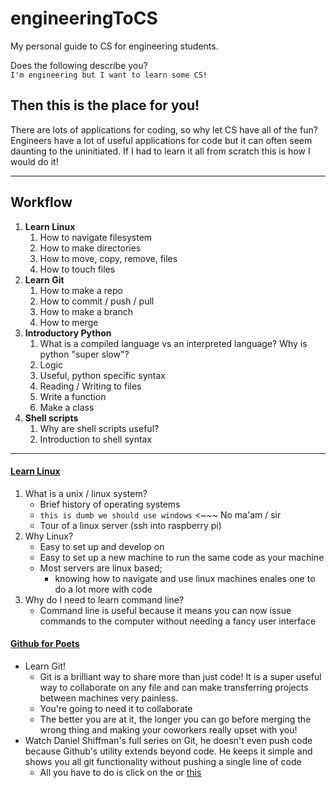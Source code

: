 # engineeringToCS
My personal guide to CS for engineering students.


Does the following describe you?   
`I'm engineering but I want to learn some CS!`
## Then this is the place for you!

There are lots of applications for coding, so why let CS have all of the fun? Engineers have a lot of useful applications for code but it can often seem daunting to the uninitiated. If I had to learn it all from scratch this is how I would do it!

---
## Workflow
1. **Learn Linux**
   1. How to navigate filesystem
   2. How to make directories
   3. How to move, copy, remove, files
   4. How to touch files   
2. **Learn Git**
   1. How to make a repo
   2. How to commit / push / pull
   3. How to make a branch
   4. How to merge   
3. **Introductory Python**   
   1. What is a compiled language vs an interpreted language? Why is python "super slow"?
   2. Logic
   3. Useful, python specific syntax
   4. Reading / Writing to files
   5. Write a function
   6. Make a class
4. **Shell scripts**
   1. Why are shell scripts useful?
   2. Introduction to shell syntax

---

#### [Learn Linux](https://www.youtube.com/watch?v=rL3yq5a_vNM&list=PLlcnQQJK8SUjfkCph45fz6rC0de60LVZR)
1. What is a unix / linux system?   
   - Brief history of operating systems
   - `this is dumb we should use windows` <~~~ No ma'am / sir
   - Tour of a linux server (ssh into raspberry pi)
2. Why Linux?
   - Easy to set up and develop on
   - Easy to set up a new machine to run the same code as your machine
   - Most servers are linux based;
     - knowing how to navigate and use linux machines enales one to do a lot more with code
3. Why do I need to learn command line?
   - Command line is useful because it means you can now issue commands to the computer without needing a fancy user interface

#### [Github for Poets](https://www.youtube.com/playlist?list=PLRqwX-V7Uu6ZF9C0YMKuns9sLDzK6zoiV)
- Learn Git!
  - Git is a brilliant way to share more than just code! It is a super useful way to collaborate on any file and can make transferring projects between machines very painless.
  - You're going to need it to collaborate
  - The better you are at it, the longer you can go before merging the wrong thing and making your coworkers really upset with you!
- Watch Daniel Shiffman's full series on Git, he doesn't even push code because Github's utility extends beyond code. He keeps it simple and shows you all git functionality without pushing a single line of code
  - All you have to do is click on the or [this](https://www.youtube.com/playlist?list=PLRqwX-V7Uu6ZF9C0YMKuns9sLDzK6zoiV)
